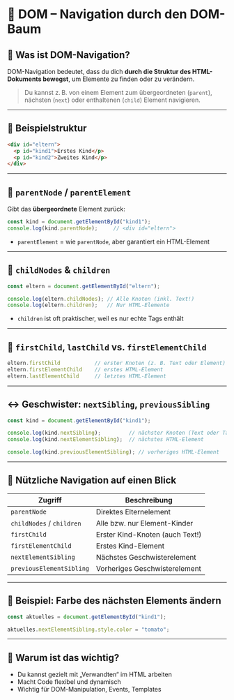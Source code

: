 # 🧭 DOM – Navigation durch den DOM-Baum

## 🧩 Was ist DOM-Navigation?

DOM-Navigation bedeutet, dass du dich **durch die Struktur des HTML-Dokuments bewegst**, um Elemente zu finden oder zu verändern.

> Du kannst z. B. von einem Element zum übergeordneten (`parent`), nächsten (`next`) oder enthaltenen (`child`) Element navigieren.

---

## 📑 Beispielstruktur

```html
<div id="eltern">
  <p id="kind1">Erstes Kind</p>
  <p id="kind2">Zweites Kind</p>
</div>
```

---

## 🔼 `parentNode` / `parentElement`

Gibt das **übergeordnete** Element zurück:

```js
const kind = document.getElementById("kind1");
console.log(kind.parentNode);     // <div id="eltern">
```

- `parentElement` = wie `parentNode`, aber garantiert ein HTML-Element

---

## 🔽 `childNodes` & `children`

```js
const eltern = document.getElementById("eltern");

console.log(eltern.childNodes); // Alle Knoten (inkl. Text!)
console.log(eltern.children);   // Nur HTML-Elemente
```

- `children` ist oft praktischer, weil es nur echte Tags enthält

---

## 🔁 `firstChild`, `lastChild` vs. `firstElementChild`

```js
eltern.firstChild           // erster Knoten (z. B. Text oder Element)
eltern.firstElementChild    // erstes HTML-Element
eltern.lastElementChild     // letztes HTML-Element
```

---

## ↔️ Geschwister: `nextSibling`, `previousSibling`

```js
const kind = document.getElementById("kind1");

console.log(kind.nextSibling);         // nächster Knoten (Text oder Tag)
console.log(kind.nextElementSibling);  // nächstes HTML-Element
```

```js
console.log(kind.previousElementSibling); // vorheriges HTML-Element
```

---

## 🔎 Nützliche Navigation auf einen Blick

| Zugriff                    | Beschreibung                            |
|----------------------------|------------------------------------------|
| `parentNode`               | Direktes Elternelement                   |
| `childNodes` / `children`  | Alle bzw. nur Element-Kinder             |
| `firstChild`               | Erster Kind-Knoten (auch Text!)         |
| `firstElementChild`        | Erstes Kind-Element                      |
| `nextElementSibling`       | Nächstes Geschwisterelement              |
| `previousElementSibling`   | Vorheriges Geschwisterelement            |

---

## 🧪 Beispiel: Farbe des nächsten Elements ändern

```js
const aktuelles = document.getElementById("kind1");

aktuelles.nextElementSibling.style.color = "tomato";
```

---

## 🧠 Warum ist das wichtig?

- Du kannst gezielt mit „Verwandten“ im HTML arbeiten
- Macht Code flexibel und dynamisch
- Wichtig für DOM-Manipulation, Events, Templates